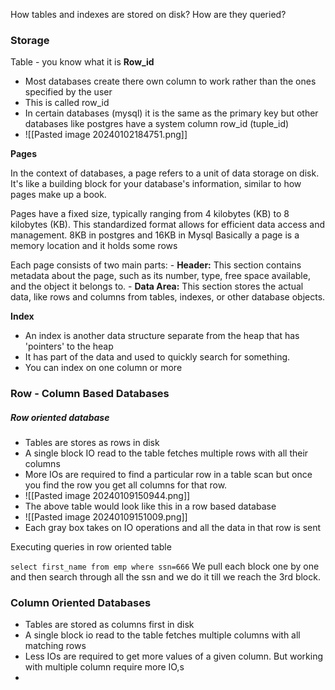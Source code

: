 
How tables and indexes are stored on disk?
How are they queried?

### Storage

Table - you know what it is
**Row_id**
- Most databases create there own column to work rather than the ones specified by the user
- This is called row_id
- In certain databases (mysql) it is the same as the primary key but other databases like postgres have a system column row_id (tuple_id)
- ![[Pasted image 20240102184751.png]]

**Pages**
  
In the context of databases, a page refers to a unit of data storage on disk. It's like a building block for your database's information, similar to how pages make up a book.

Pages have a fixed size, typically ranging from 4 kilobytes (KB) to 8 kilobytes (KB). This standardized format allows for efficient data access and management.
8KB in postgres and 16KB in Mysql
Basically a page is a memory location and it holds some rows

Each page consists of two main parts:
    - **Header:** This section contains metadata about the page, such as its number, type, free space available, and the object it belongs to.
    - **Data Area:** This section stores the actual data, like rows and columns from tables, indexes, or other database objects.


**Index**
- An index is another data structure separate from the heap that has 'pointers' to the heap
- It has part of the data and used to quickly search for something.
- You can index on one column or more



### Row - Column Based Databases  

##### Row oriented database
- Tables are stores as rows in disk
- A single block IO read to the table fetches multiple rows with all their columns 
- More IOs are required to find a particular row in a table scan but once you find the row you get all columns for that row.
- ![[Pasted image 20240109150944.png]]
- The above table would look like this in a row based database
- ![[Pasted image 20240109151009.png]]
- Each gray box takes on IO operations and all the data in that row is sent 

Executing queries in row oriented table

`select first_name from emp where ssn=666`
We pull each block one by one and then search through all the ssn and we do it till we reach the 3rd block.

### Column Oriented Databases
- Tables are stored as columns first in disk
- A single block io read to the table fetches multiple columns with all matching rows 
- Less IOs are required to get more values of a given column. But working with multiple column require more IO,s
- 

